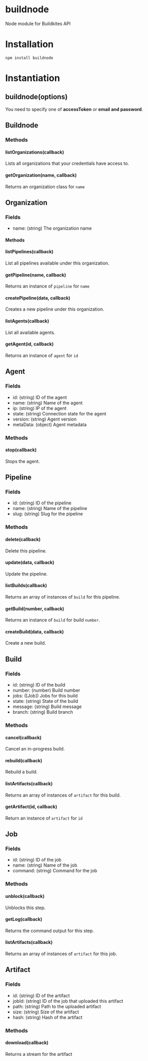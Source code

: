# buildnode
Node module for Buildkites API

# Installation

```
npm install buildnode
```

# Instantiation

## buildnode(options)

You need to specify one of **accessToken** or **email and password**.

## Buildnode

### Methods

#### listOrganizations(callback)

Lists all organizations that your credentials have access to.

#### getOrganization(name, callback)

Returns an organization class for `name`

## Organization

### Fields

* name: (string) The organization name

#### Methods

#### listPipelines(callback)

List all pipelines available under this organization.

#### getPipeline(name, callback)

Returns an instance of `pipeline` for `name`

#### createPipeline(data, callback)

Creates a new pipeline under this organization.

#### listAgents(callback)

List all available agents.

#### getAgent(id, callback)

Returns an instance of `agent` for `id`

## Agent

### Fields

* id: (string) ID of the agent
* name: (string) Name of the agent
* ip: (string) IP of the agent
* state: (string) Connection state for the agent
* version: (string) Agent version
* metaData: (object) Agent metadata

### Methods

#### stop(callback)

Stops the agent.

## Pipeline

### Fields

* id: (string) ID of the pipeline
* name: (string) Name of the pipeline
* slug: (string) Slug for the pipeline

### Methods

#### delete(callback)

Delete this pipeline.

#### update(data, callback)

Update the pipeline.

#### listBuilds(callback)

Returns an array of instances of `build` for this pipeline.

#### getBuild(number, callback)

Returns an instance of `build` for build `number`.

#### createBuild(data, callback)

Create a new build.

## Build

### Fields

* id: (string) ID of the build
* number: (number) Build number
* jobs: ([Job]) Jobs for this build
* state: (string) State of the build
* message: (string) Build message
* branch: (string) Build branch

### Methods

#### cancel(callback)

Cancel an in-progress build.

#### rebuild(callback)

Rebuild a build.

#### listArtifacts(callback)

Returns an array of instances of `artifact` for this build.

#### getArtifact(id, callback)

Return an instance of `artifact` for `id`

## Job

### Fields

* id: (string) ID of the job
* name: (string) Name of the job
* command: (string) Command for the job

### Methods

#### unblock(callback)

Unblocks this step.

#### getLog(callback)

Returns the command output for this step.

#### listArtifacts(callback)

Returns an array of instances of `artifact` for this job.

## Artifact

### Fields

* id: (string) ID of the artifact
* jobId: (string) ID of the job that uploaded this artifact
* path: (string) Path to the uploaded artifact
* size: (string) Size of the artifact
* hash: (string) Hash of the artifact

### Methods

#### download(callback)

Returns a stream for the artifact
